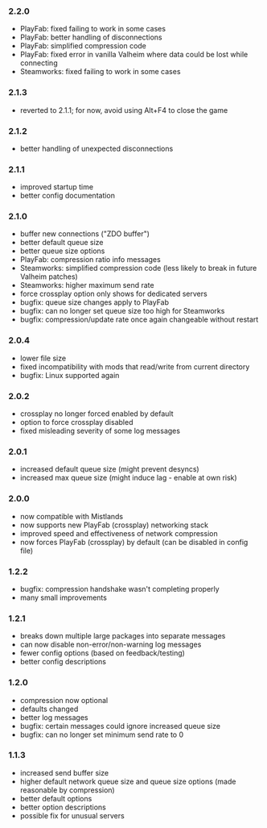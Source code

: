 ### 2.2.0
- PlayFab: fixed failing to work in some cases
- PlayFab: better handling of disconnections
- PlayFab: simplified compression code
- PlayFab: fixed error in vanilla Valheim where data could be lost while connecting
- Steamworks: fixed failing to work in some cases
### 2.1.3
- reverted to 2.1.1; for now, avoid using Alt+F4 to close the game
### 2.1.2
- better handling of unexpected disconnections
### 2.1.1
- improved startup time
- better config documentation
### 2.1.0
- buffer new connections ("ZDO buffer")
- better default queue size
- better queue size options
- PlayFab: compression ratio info messages
- Steamworks: simplified compression code (less likely to break in future Valheim patches)
- Steamworks: higher maximum send rate
- force crossplay option only shows for dedicated servers
- bugfix: queue size changes apply to PlayFab
- bugfix: can no longer set queue size too high for Steamworks
- bugfix: compression/update rate once again changeable without restart
### 2.0.4
- lower file size
- fixed incompatibility with mods that read/write from current directory
- bugfix: Linux supported again
### 2.0.2
- crossplay no longer forced enabled by default
- option to force crossplay disabled
- fixed misleading severity of some log messages
### 2.0.1
- increased default queue size (might prevent desyncs)
- increased max queue size (might induce lag - enable at own risk)
### 2.0.0
- now compatible with Mistlands
- now supports new PlayFab (crossplay) networking stack
- improved speed and effectiveness of network compression
- now forces PlayFab (crossplay) by default (can be disabled in config file)
### 1.2.2
- bugfix: compression handshake wasn't completing properly
- many small improvements
### 1.2.1
- breaks down multiple large packages into separate messages
- can now disable non-error/non-warning log messages
- fewer config options (based on feedback/testing)
- better config descriptions
### 1.2.0
- compression now optional
- defaults changed
- better log messages
- bugfix: certain messages could ignore increased queue size
- bugfix: can no longer set minimum send rate to 0
### 1.1.3
- increased send buffer size
- higher default network queue size and queue size options (made reasonable by compression)
- better default options
- better option descriptions
- possible fix for unusual servers